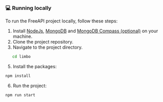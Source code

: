 ### 💻 Running locally

To run the FreeAPI project locally, follow these steps:

1. Install [NodeJs](https://www.nodejs.org/), [MongoDB](https://www.mongodb.com) and [MongoDB Compass (optional)](https://www.mongodb.com/products/compass) on your machine.
2. Clone the project repository.
3. Navigate to the project directory.

```bash
   cd limbo
```

5. Install the packages:

```bash
npm install
```

6. Run the project:

```bash
npm run start
```
